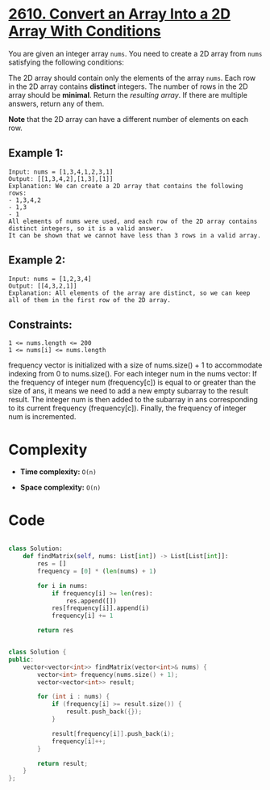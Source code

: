 # [2610. Convert an Array Into a 2D Array With Conditions](https://leetcode.com/problems/convert-an-array-into-a-2d-array-with-conditions/description/)

You are given an integer array `nums`. You need to create a 2D array from `nums` satisfying the following conditions:

The 2D array should contain only the elements of the array `nums`.
Each row in the 2D array contains **distinct** integers.
The number of rows in the 2D array should be **minimal**.
Return the _resulting array_. If there are multiple answers, return any of them.

**Note** that the 2D array can have a different number of elements on each row.

## Example 1:

```
Input: nums = [1,3,4,1,2,3,1]
Output: [[1,3,4,2],[1,3],[1]]
Explanation: We can create a 2D array that contains the following rows:
- 1,3,4,2
- 1,3
- 1
All elements of nums were used, and each row of the 2D array contains distinct integers, so it is a valid answer.
It can be shown that we cannot have less than 3 rows in a valid array.
```

## Example 2:

```
Input: nums = [1,2,3,4]
Output: [[4,3,2,1]]
Explanation: All elements of the array are distinct, so we can keep all of them in the first row of the 2D array.
```

## Constraints:

```
1 <= nums.length <= 200
1 <= nums[i] <= nums.length
```

frequency vector is initialized with a size of nums.size() + 1 to accommodate indexing from 0 to nums.size().
For each integer num in the nums vector:
If the frequency of integer num (frequency[c]) is equal to or greater than the size of ans, it means we need to add a new empty subarray to the result result.
The integer num is then added to the subarray in ans corresponding to its current frequency (frequency[c]).
Finally, the frequency of integer num is incremented.

# Complexity

- **Time complexity:**
  `O(n)`

- **Space complexity:**
  `O(n)`

# Code

```python

class Solution:
    def findMatrix(self, nums: List[int]) -> List[List[int]]:
        res = []
        frequency = [0] * (len(nums) + 1)

        for i in nums:
            if frequency[i] >= len(res):
                res.append([])
            res[frequency[i]].append(i)
            frequency[i] += 1

        return res

```

```cpp

class Solution {
public:
    vector<vector<int>> findMatrix(vector<int>& nums) {
        vector<int> frequency(nums.size() + 1);
        vector<vector<int>> result;

        for (int i : nums) {
            if (frequency[i] >= result.size()) {
                result.push_back({});
            }

            result[frequency[i]].push_back(i);
            frequency[i]++;
        }

        return result;
    }
};

```
